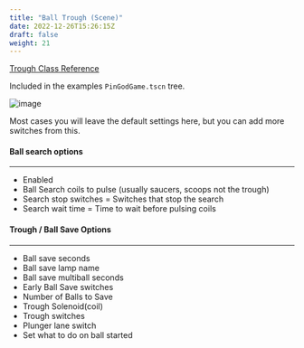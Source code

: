 ```yaml
---
title: "Ball Trough (Scene)"
date: 2022-12-26T15:26:15Z
draft: false
weight: 21
---
```


[Trough Class Reference](/pingod-addons/html/classTrough.html)

Included in the examples `PinGodGame.tscn` tree.

![image](../../images/trough_options.jpg)

Most cases you will leave the default settings here, but you can add more switches from this.

#### Ball search options
---

- Enabled
- Ball Search coils to pulse (usually saucers, scoops not the trough)
- Search stop switches = Switches that stop the search
- Search wait time = Time to wait before pulsing coils

#### Trough / Ball Save Options
---

- Ball save seconds
- Ball save lamp name
- Ball save multiball seconds
- Early Ball Save switches
- Number of Balls to Save
- Trough Solenoid(coil)
- Trough switches
- Plunger lane switch
- Set what to do on ball started